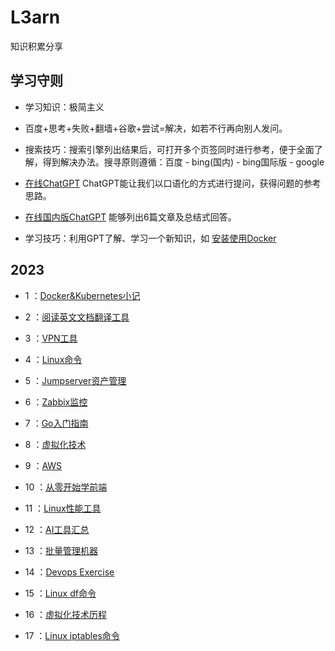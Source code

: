 # L3arn 

知识积累分享

## 学习守则
- 学习知识：极简主义
  
- 百度+思考+失败+翻墙+谷歌+尝试=解决，如若不行再向别人发问。

- 搜索技巧：搜索引擎列出结果后，可打开多个页签同时进行参考，便于全面了解，得到解决办法。搜寻原则遵循：百度 - bing(国内) - bing国际版 - google

- [在线ChatGPT](http://4.194.7.40:50000/#/chat/1002)  ChatGPT能让我们以口语化的方式进行提问，获得问题的参考思路。

- [在线国内版ChatGPT](https://cn.noteai.com/) 能够列出6篇文章及总结式回答。

- 学习技巧：利用GPT了解、学习一个新知识，如 [安装使用Docker](docs/issue-17.md)

## 2023

- 1 ：[Docker&Kubernetes小记](docs/issue-1.md)

- 2 ：[阅读英文文档翻译工具](docs/issue-2.md)

- 3 ：[VPN工具](docs/issue-3.md)

- 4 ：[Linux命令](docs/issue-5.md)

- 5 ：[Jumpserver资产管理](docs/issue-6.md)

- 6 ：[Zabbix监控](docs/issue-7.md)

- 7 ：[Go入门指南](docs/issue-8.md)

- 8 ：[虚拟化技术](docs/issue-9.md)

- 9 ：[AWS](docs/issue-10.md)

- 10 ：[从零开始学前端](docs/issue-12.md)

- 11 ：[Linux性能工具](docs/issue-13.md)

- 12 ：[AI工具汇总](docs/issue-14.md)

- 13 ：[批量管理机器](docs/issue-15.md)

- 14 ：[Devops Exercise](docs/issue-16.md)

- 15 ：[Linux df命令](docs/运维/issue-1.md)

- 16 ：[虚拟化技术历程](docs/运维/issue-2.md)

- 17 ：[Linux iptables命令](docs/运维/issue-3.md)
